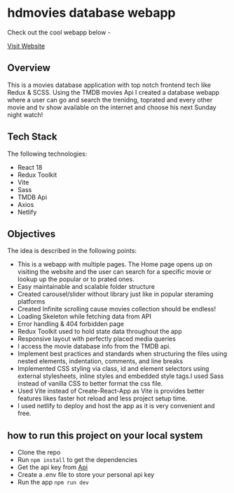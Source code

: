 # hdmovies database webapp

Check out the cool webapp below -

[Visit Website](https://movie-database1.netlify.app/)



## Overview

This is a movies database application with top notch frontend tech like Redux & SCSS. Using the TMDB movies Api I created a database webapp where a user can go and search the trenidng, toprated and every other movie and tv show available on the internet and choose his next Sunday night watch!
## Tech Stack

The following technologies:

- React 18
- Redux Toolkit
- Vite
- Sass
- TMDB Api
- Axios
- Netlify

## Objectives

The idea is described in the following points:

- This is a webapp with multiple pages. The Home page opens up on visiting the website and the user can search for a specific movie or lookup up the popular or to prated ones.
- Easy maintainable and scalable folder structure
- Created carousel/slider without library just like in popular steraming platforms
- Created Infinite scrolling cause movies collection should be endless!
- Loading Skeleton while fetching data from API
- Error handling & 404 forbidden page
- Redux Toolkit used to hold state data throughout the app
- Responsive layout with perfectly placed media queries
- I access the movie database info from the TMDB api.
- Implement best practices and standards when structuring the files using nested elements, indentation, comments, and line breaks
- Implemented CSS styling via class, id and element selectors using external stylesheets, inline styles and embedded style tags.I used Sass instead of vanilla CSS to better format the css file.
- Used Vite instead of Create-React-App as Vite is provides better features likes faster hot reload and less project setup time.
- I used netlify to deploy and host the app as it is very convenient and free.

## how to run this project on your local system

- Clone the repo
- Run `npm install` to get the dependencies
- Get the api key from [Api](https://developer.themoviedb.org/docs)
- Create a .env file to store your personal api key
- Run the app
  `npm run dev`
